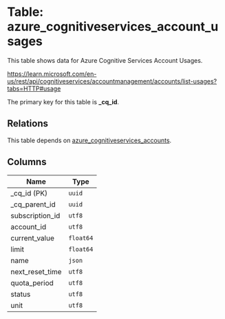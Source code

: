 # Table: azure_cognitiveservices_account_usages

This table shows data for Azure Cognitive Services Account Usages.

https://learn.microsoft.com/en-us/rest/api/cognitiveservices/accountmanagement/accounts/list-usages?tabs=HTTP#usage

The primary key for this table is **_cq_id**.

## Relations

This table depends on [azure_cognitiveservices_accounts](azure_cognitiveservices_accounts).

## Columns

| Name          | Type          |
| ------------- | ------------- |
|_cq_id (PK)|`uuid`|
|_cq_parent_id|`uuid`|
|subscription_id|`utf8`|
|account_id|`utf8`|
|current_value|`float64`|
|limit|`float64`|
|name|`json`|
|next_reset_time|`utf8`|
|quota_period|`utf8`|
|status|`utf8`|
|unit|`utf8`|